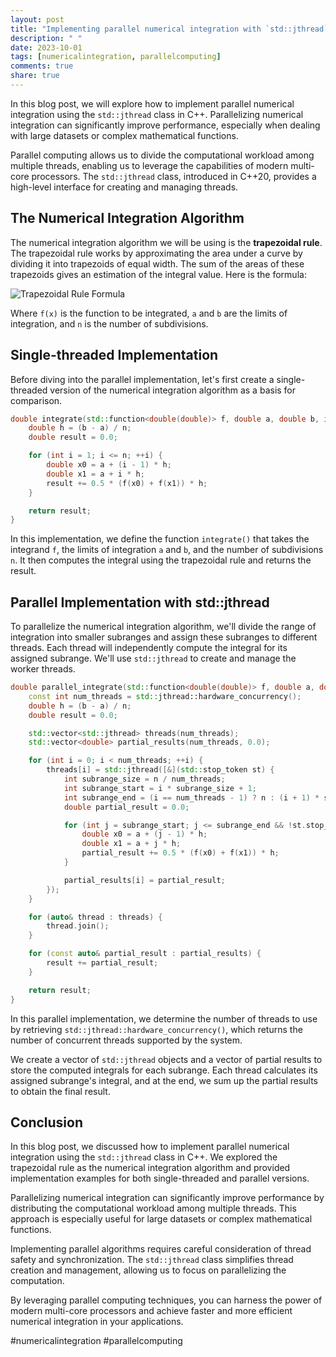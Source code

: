 ```yaml
---
layout: post
title: "Implementing parallel numerical integration with `std::jthread`"
description: " "
date: 2023-10-01
tags: [numericalintegration, parallelcomputing]
comments: true
share: true
---
```


In this blog post, we will explore how to implement parallel numerical integration using the `std::jthread` class in C++. Parallelizing numerical integration can significantly improve performance, especially when dealing with large datasets or complex mathematical functions. 

Parallel computing allows us to divide the computational workload among multiple threads, enabling us to leverage the capabilities of modern multi-core processors. The `std::jthread` class, introduced in C++20, provides a high-level interface for creating and managing threads.

## The Numerical Integration Algorithm

The numerical integration algorithm we will be using is the **trapezoidal rule**. The trapezoidal rule works by approximating the area under a curve by dividing it into trapezoids of equal width. The sum of the areas of these trapezoids gives an estimation of the integral value. Here is the formula:

![Trapezoidal Rule Formula](https://wikimedia.org/api/rest_v1/media/math/render/svg/ef2b2a9949bae43bf2a10a872e6e10115ebf1b95)

Where `f(x)` is the function to be integrated, `a` and `b` are the limits of integration, and `n` is the number of subdivisions.

## Single-threaded Implementation

Before diving into the parallel implementation, let's first create a single-threaded version of the numerical integration algorithm as a basis for comparison.

```cpp
double integrate(std::function<double(double)> f, double a, double b, int n) {
    double h = (b - a) / n;
    double result = 0.0;

    for (int i = 1; i <= n; ++i) {
        double x0 = a + (i - 1) * h;
        double x1 = a + i * h;
        result += 0.5 * (f(x0) + f(x1)) * h;
    }

    return result;
}
```

In this implementation, we define the function `integrate()` that takes the integrand `f`, the limits of integration `a` and `b`, and the number of subdivisions `n`. It then computes the integral using the trapezoidal rule and returns the result.

## Parallel Implementation with std::jthread

To parallelize the numerical integration algorithm, we'll divide the range of integration into smaller subranges and assign these subranges to different threads. Each thread will independently compute the integral for its assigned subrange. We'll use `std::jthread` to create and manage the worker threads.

```cpp
double parallel_integrate(std::function<double(double)> f, double a, double b, int n) {
    const int num_threads = std::jthread::hardware_concurrency();
    double h = (b - a) / n;
    double result = 0.0;

    std::vector<std::jthread> threads(num_threads);
    std::vector<double> partial_results(num_threads, 0.0);

    for (int i = 0; i < num_threads; ++i) {
        threads[i] = std::jthread([&](std::stop_token st) {
            int subrange_size = n / num_threads;
            int subrange_start = i * subrange_size + 1;
            int subrange_end = (i == num_threads - 1) ? n : (i + 1) * subrange_size;
            double partial_result = 0.0;

            for (int j = subrange_start; j <= subrange_end && !st.stop_requested(); ++j) {
                double x0 = a + (j - 1) * h;
                double x1 = a + j * h;
                partial_result += 0.5 * (f(x0) + f(x1)) * h;
            }

            partial_results[i] = partial_result;
        });
    }

    for (auto& thread : threads) {
        thread.join();
    }

    for (const auto& partial_result : partial_results) {
        result += partial_result;
    }

    return result;
}
```

In this parallel implementation, we determine the number of threads to use by retrieving `std::jthread::hardware_concurrency()`, which returns the number of concurrent threads supported by the system.

We create a vector of `std::jthread` objects and a vector of partial results to store the computed integrals for each subrange. Each thread calculates its assigned subrange's integral, and at the end, we sum up the partial results to obtain the final result.

## Conclusion

In this blog post, we discussed how to implement parallel numerical integration using the `std::jthread` class in C++. We explored the trapezoidal rule as the numerical integration algorithm and provided implementation examples for both single-threaded and parallel versions.

Parallelizing numerical integration can significantly improve performance by distributing the computational workload among multiple threads. This approach is especially useful for large datasets or complex mathematical functions.

Implementing parallel algorithms requires careful consideration of thread safety and synchronization. The `std::jthread` class simplifies thread creation and management, allowing us to focus on parallelizing the computation.

By leveraging parallel computing techniques, you can harness the power of modern multi-core processors and achieve faster and more efficient numerical integration in your applications.

#numericalintegration #parallelcomputing